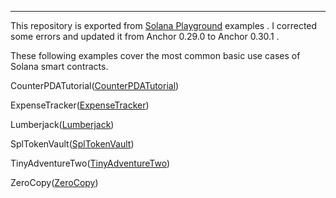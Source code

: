 * * *


This repository is exported from [Solana Playground](https://beta.solpg.io/) examples . I corrected some errors and updated it from Anchor 0.29.0 to Anchor 0.30.1 .

These following examples cover the most common basic use cases of Solana smart contracts.

CounterPDATutorial([CounterPDATutorial](https://github.com/ycjmail/solana-playground-examples/tree/main/CounterPDATutorial))

ExpenseTracker([ExpenseTracker](https://github.com/ycjmail/solana-playground-examples/tree/main/ExpenseTracker))

Lumberjack([Lumberjack](https://github.com/ycjmail/solana-playground-examples/tree/main/Lumberjack))

SplTokenVault([SplTokenVault](https://github.com/ycjmail/solana-playground-examples/tree/main/SplTokenVault))

TinyAdventureTwo([TinyAdventureTwo](https://github.com/ycjmail/solana-playground-examples/tree/main/TinyAdventureTwo))

ZeroCopy([ZeroCopy](https://github.com/ycjmail/solana-playground-examples/tree/main/ZeroCopy))


